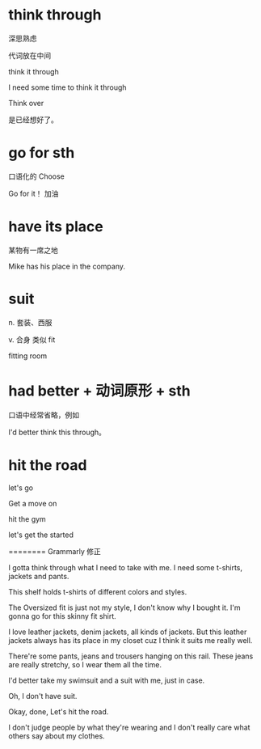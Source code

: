 # think through

深思熟虑

代词放在中间

think it through

I need some time to think it through

Think over 

是已经想好了。

# go for sth

口语化的 Choose 

Go for it！ 加油

# have its place

某物有一席之地

Mike has his place in the company.

# suit

n. 套装、西服

v. 合身 类似 fit

fitting room

# had better + 动词原形 + sth

口语中经常省略，例如

 I'd better think this through。

# hit the road 

let's go

Get a move on 

hit the gym

let's get the started



======== Grammarly 修正

I gotta think through what I need to take with me. I need some t-shirts, jackets and pants.

This shelf holds t-shirts of different colors and styles.

The Oversized fit is just not my style, I don't know why I bought it. I'm gonna go for this skinny fit shirt.

I love leather jackets, denim jackets, all kinds of jackets. But this leather jackets always has its place in my closet cuz I think it suits me really well.

There're some pants, jeans and trousers hanging on this rail. These jeans are really stretchy, so I wear them all the time.

I'd better take my swimsuit and a suit with me, just in case.

Oh, I don't have suit.

Okay, done, Let's hit the road.

I don't judge people by what they're wearing and I don't really care what others say about my clothes.